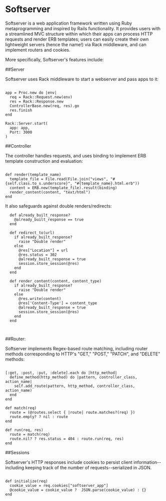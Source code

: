 # Softserver

Softserver is a web application framework written using Ruby metaprogramming and inspired by Rails functionality.  It provides users with a streamlined MVC structure within which their apps can process HTTP requests and render ERB templates; users can easily create their own lightweight servers (hence the name!) via Rack middleware, and can implement routers and cookies.  

More specifically, Softserver's features include:

##Server

Softserver uses Rack middleware to start a webserver and pass apps to it:

<pre><code>
app = Proc.new do |env|
  req = Rack::Request.new(env)
  res = Rack::Response.new
  ControllerBase.new(req, res).go
  res.finish
end

Rack::Server.start(
  app: app,
  Port: 3000
)
</code></pre>

##Controller

The controller handles requests, and uses binding to implement ERB template construction and evaluation:

<pre><code>
def render(template_name)
  template_file = File.read(File.join("views", "#{self.class.to_s.underscore}", "#{template_name}.html.erb"))
  content = ERB.new(template_file).result(binding)
  render_content(content, "text/html")
end
</code></pre>

It also safeguards against double renders/redirects:

<pre><code>  def already_built_response?
    @already_built_response == true
  end

  def redirect_to(url)
    if already_built_response?
      raise "Double render"
    else
      @res["Location"] = url
      @res.status = 302
      @already_built_response = true
      session.store_session(@res)
    end
  end

  def render_content(content, content_type)
    if already_built_response?
      raise "Double render"
    else
      @res.write(content)
      @res['Content-Type'] = content_type
      @already_built_response = true
      session.store_session(@res)
    end
  end

  </code></pre>


##Router:

Softserver implements Regex-based route matching, including router methods corresponding to HTTP's "GET," "POST," "PATCH", and "DELETE" methods:

<pre><code>
[:get, :post, :put, :delete].each do |http_method|
  define_method(http_method) do |pattern, controller_class, action_name|
    self.add_route(pattern, http_method, controller_class, action_name)
  end
end

def match(req)
  route = (@routes.select { |route| route.matches?(req) })
  route.empty? ? nil : route
end

def run(req, res)
  route = match(req)
  route.nil? ? res.status = 404 : route.run(req, res)
end
</code></pre>

##Sessions

Softserver's HTTP responses include cookies to persist client information--including keeping track of the number of requests--serialized in JSON.

<pre><code>
def initialize(req)
  cookie_value = req.cookies["softserver_app"]
  @cookie_value = cookie_value ?  JSON.parse(cookie_value) : {}
end
</pre></code>
